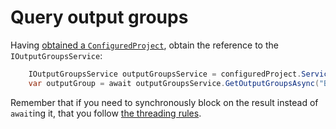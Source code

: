 Query output groups
===================

Having [obtained a `ConfiguredProject`](finding_CPS_in_a_VS_project.md),
obtain the reference to the `IOutputGroupsService`:

```csharp
    IOutputGroupsService outputGroupsService = configuredProject.Services.OutputGroups;
    var outputGroup = await outputGroupsService.GetOutputGroupsAsync("Built");
```

Remember that if you need to synchronously block on the result
instead of `await`ing it, that you follow [the threading rules][1].

 [1]: http://blogs.msdn.com/b/andrewarnottms/archive/2014/05/07/asynchronous-and-multithreaded-programming-within-vs-using-the-joinabletaskfactory.aspx
